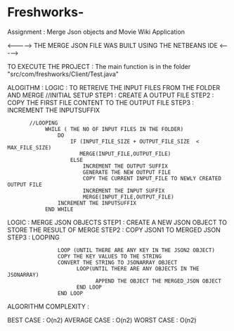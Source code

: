 # Freshworks-
Assignment : Merge Json objects and Movie Wiki Application


<-----> THE MERGE JSON FILE WAS BUILT USING THE NETBEANS IDE <----->

TO EXECUTE THE PROJECT :
  The main function is in the folder "src/com/freshworks/Client/Test.java"
  
ALOGITHM :
  LOGIC : TO RETREIVE THE INPUT FILES FROM THE FOLDER AND MERGE
          //INITIAL SETUP 
                STEP1 : CREATE A OUTPUT FILE
                STEP2 : COPY THE FIRST FILE CONTENT TO THE OUTPUT FILE
                STEP3 : INCREMENT THE INPUTSUFFIX
        
           //LOOPING 
                WHILE ( THE NO OF INPUT FILES IN THE FOLDER)
                    DO
                        IF (INPUT_FILE_SIZE + OUTPUT_FILE_SIZE  <  MAX_FILE_SIZE) 
                           MERGE(INPUT_FILE,OUTPUT_FILE)
                        ELSE
                            INCREMENT THE OUTPUT SUFFIX
                            GENERATE THE NEW OUTPUT FILE 
                            COPY THE CURRENT INPUT_FILE TO NEWLY CREATED OUTPUT FILE
                            INCREMENT THE INPUT SUFFIX
                            MERGE(INPUT_FILE,OUTPUT_FILE)
                    INCREMENT THE INPUTSUFFIX
                END WHILE
  
  
  LOGIC : MERGE JSON OBJECTS
             STEP1 : CREATE A NEW JSON OBJECT TO STORE THE RESULT OF MERGE
             STEP2 : COPY JSON1 TO MERGED JSON
             STEP3 : LOOPING 
             
                    LOOP (UNTIL THERE ARE ANY KEY IN THE JSON2 OBJECT)
                    COPY THE KEY VALUES TO THE STRING
                    CONVERT THE STRING TO JSONARRAY OBJECT
                          LOOP(UNTIL THERE ARE ANY OBJECTS IN THE JSONARRAY)
                                APPEND THE OBJECT THE MERGED_JSON OBJECT
                          END LOOP
                    END LOOP
  
  
  
  ALGORITHM COMPLEXITY : 
  
  BEST CASE : O(n2)
  AVERAGE CASE : O(n2)
  WORST CASE : O(n2)
  
